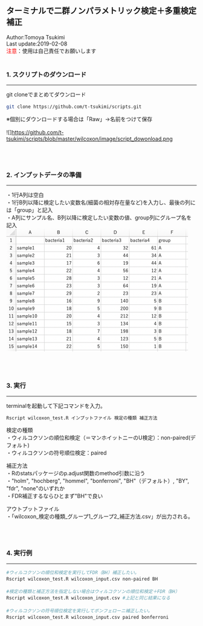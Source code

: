 ## ターミナルで二群ノンパラメトリック検定＋多重検定補正
Author:Tomoya Tsukimi  
Last update:2019-02-08  
<font color="red">注意</font>：使用は自己責任でお願いします  
<br />  

### 1. スクリプトのダウンロード
---
git cloneでまとめてダウンロード
```sh
git clone https://github.com/t-tsukimi/scripts.git
```
※個別にダウンロードする場合は「Raw」→名前をつけて保存  
<br />
![]https://github.com/t-tsukimi/scripts/blob/master/wilcoxon/image/script_dowonload.png  
<br />  
<br />  

### 2. インプットデータの準備  
---
・1行A列は空白  
・1行B列以降に検定したい変数名(細菌の相対存在量など)を入力し、最後の列には「group」と記入  
・A列にサンプル名、B列以降に検定したい変数の値、group列にグループ名を記入  
![](https://github.com/t-tsukimi/scripts/blob/master/wilcoxon/image/input_file.png)  
<br />  
<br />  



### 3. 実行
---
terminalを起動して下記コマンドを入力。
```sh
Rscript wilcoxon_test.R インプットファイル 検定の種類 補正方法
```
検定の種類  
・ウィルコクソンの順位和検定（＝マンホイットニーのU検定）：non-paired(デフォルト)  
・ウィルコクソンの符号順位検定：paired

補正方法  
・Rのstatsパッケージのp.adjust関数のmethod引数に沿う  
・"holm", "hochberg", "hommel", "bonferroni", "BH"（デフォルト）, "BY", "fdr", "none"のいずれか  
・FDR補正するならひとまず"BH"で良い  

アウトプットファイル  
・「wilcoxon_検定の種類_グループ1_グループ2_補正方法.csv」が出力される。  
<br />  
<br />  

### 4. 実行例
---
```sh
#ウィルコクソンの順位和検定を実行してFDR（BH）補正したい。
Rscript wilcoxon_test.R wilcoxon_input.csv non-paired BH

#検定の種類と補正方法を指定しない場合はウィルコクソンの順位和検定＋FDR（BH）
Rscript wilcoxon_test.R wilcoxon_input.csv #上記と同じ結果になる

#ウィルコクソンの符号順位検定を実行してボンフェローニ補正したい。
Rscript wilcoxon_test.R wilcoxon_input.csv paired bonferroni
```
